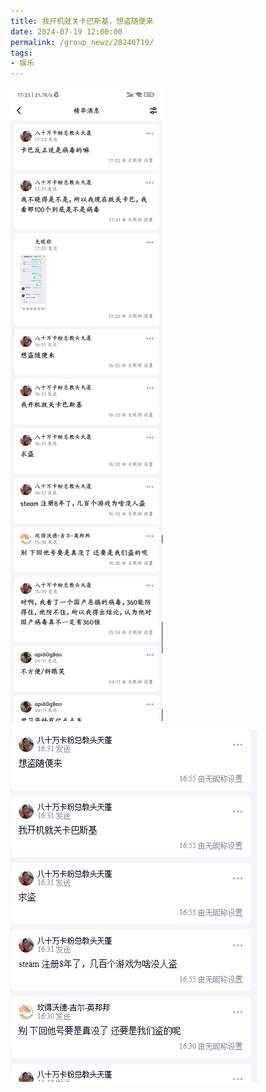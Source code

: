 ```yaml
---
title: 我开机就关卡巴斯基，想盗随便来
date: 2024-07-19 12:00:00
permalink: /group_newz/20240719/
tags:
- 娱乐
---
```


<img src="/group_newz/2024-07-19-01.PNG">
<img src="/group_newz/2024-07-19-02.PNG">
